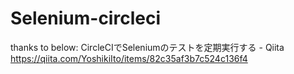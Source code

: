 # Selenium-circleci

thanks to below:
CircleCIでSeleniumのテストを定期実行する - Qiita
https://qiita.com/YoshikiIto/items/82c35af3b7c524c136f4
